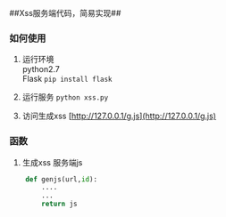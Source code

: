 ##Xss服务端代码，简易实现##


### 如何使用

1. 运行环境  
	python2.7   
	Flask  `pip install flask`    
	
2. 运行服务	`python xss.py`
3. 访问生成xss [http://127.0.0.1/g.js](http://127.0.0.1/g.js)
	
### 函数
1. 生成xss 服务端js 

```python
	def genjs(url,id):    
		....
		...
		return js
```
